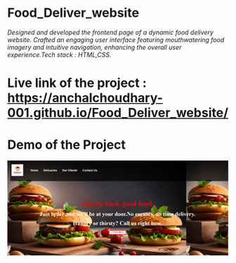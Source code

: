 # Food_Deliver_website
_Designed and developed the frontend page of a dynamic food delivery website. Crafted an
engaging user interface featuring mouthwatering food imagery and intuitive navigation,
enhancing the overall user experience.Tech stack : HTML,CSS._

# Live link of the project : https://anchalchoudhary-001.github.io/Food_Deliver_website/
# Demo of the Project

![logo](https://github.com/AnchalChoudhary-001/Food_Deliver_website/blob/main/demo.gif)
